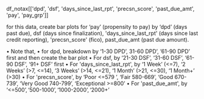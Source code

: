 df_notax[['dpd', 'dsf', 'days_since_last_rpt', 'precsn_score', 'past_due_amt', 'pay', 'pay_grp']]

for this data, create bar plots for ‘pay’ (propensity to pay) by ‘dpd’ (days past due), dsf (days since finalization), 'days_since_last_rpt' (days since last credit reporting), 'precsn_score' (fico), past_due_amt (past due amount).

•	Note that, 
•	for dpd, breakdown by ‘1-30 DPD’, 31-60 DPD’, ’61-90 DPD’ first and then create the bar plot
•	For dsf, by ‘21-30 DSF’, ‘31-60 DSF’, ‘61-90 DSF’, ‘91+ DSF’ first
•	For 'days_since_last_rpt', by ‘1 Week’ (<=7), ‘2 Weeks’ (>7, <=14), ‘3 Weeks’ (>14, <=21), ‘1 Month’ (>21, <=30), ‘1 Month+’ (>30)
•	For 'precsn_score', by ‘Poor <=579 ’, ‘Fair 580-669’, ‘Good 670-739’, ‘Very Good 740-799’, ‘Exceptional >=800’
•	For 'past_due_amt', by ‘<=$500’, ‘$500-$1000’, ‘$1000-$2000’, ‘$2000+’
